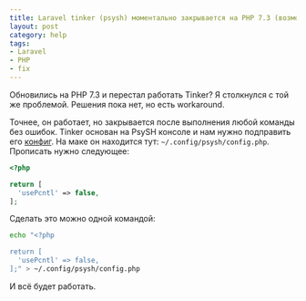 ```yaml
---
title: Laravel tinker (psysh) моментально закрывается на PHP 7.3 (возможно, только на MacOS Mojave)
layout: post
category: help
tags:
- Laravel
- PHP
- fix
---
```


Обновились на PHP 7.3 и перестал работать Tinker? Я столкнулся с той же проблемой. Решения пока нет, но есть workaround.

Точнее, он работает, но закрывается после выполнения любой команды без ошибок. Tinker основан на PsySH консоле и нам нужно подправить его [конфиг](https://github.com/bobthecow/psysh/wiki/Configuration). На маке он находится тут: `~/.config/psysh/config.php`. Прописать нужно следующее:

```php
<?php

return [
  'usePcntl' => false,
];
```

Сделать это можно одной командой:

```bash
echo "<?php

return [
  'usePcntl' => false,
];" > ~/.config/psysh/config.php
```

И всё будет работать.